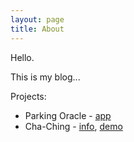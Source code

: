 ```yaml
---
layout: page
title: About
---
```


Hello.

This is my blog... 

Projects: 
* Parking Oracle - [app](http://parkingoracle.com/)
* Cha-Ching - [info](https://eugenechung81.github.io/chaching2/), [demo](https://chaching.io/send) 